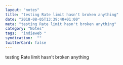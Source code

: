 ```yaml
---
layout: "notes"
title: "testing Rate limit hasn't broken anything"
date: "2018-08-05T13:39:40+01:00"
meta: "testing Rate limit hasn't broken anything"
category: "Notes"
tags:  "indieweb "
syndication:  ""
twitterCard: false
---
```

testing Rate limit hasn't broken anything
